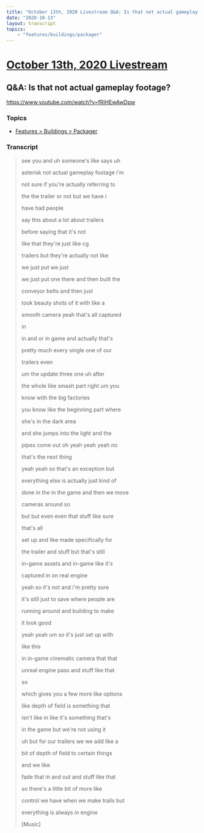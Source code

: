 ```yaml
---
title: "October 13th, 2020 Livestream Q&A: Is that not actual gameplay footage?"
date: "2020-10-13"
layout: transcript
topics:
    - "features/buildings/packager"
---
```

# [October 13th, 2020 Livestream](../2020-10-13.md)
## Q&A: Is that not actual gameplay footage?
https://www.youtube.com/watch?v=fRiHEwAwDpw

### Topics
* [Features > Buildings > Packager](../topics/features/buildings/packager.md)

### Transcript

> see you and uh someone's like says uh
>
> asterisk not actual gameplay footage i'm
>
> not sure if you're actually referring to
>
> the the trailer or not but we have i
>
> have had people
>
> say this about a lot about trailers
>
> before saying that it's not
>
> like that they're just like cg
>
> trailers but they're actually not like
>
> we just put we just
>
> we just put one there and then built the
>
> conveyor belts and then just
>
> took beauty shots of it with like a
>
> smooth camera yeah that's all captured
>
> in
>
> in and or in game and actually that's
>
> pretty much every single one of our
>
> trailers even
>
> um the update three one uh after
>
> the whole like smash part right um you
>
> know with the big factories
>
> you know like the beginning part where
>
> she's in the dark area
>
> and she jumps into the light and the
>
> pipes come out oh yeah yeah yeah no
>
> that's the next thing
>
> yeah yeah so that's an exception but
>
> everything else is actually just kind of
>
> done in the in the game and then we move
>
> cameras around so
>
> but but even even that stuff like sure
>
> that's all
>
> set up and like made specifically for
>
> the trailer and stuff but that's still
>
> in-game assets and in-game like it's
>
> captured in on real engine
>
> yeah so it's not and i'm pretty sure
>
> it's still just to save where people are
>
> running around and building to make
>
> it look good
>
> yeah yeah um so it's just set up with
>
> like this
>
> in in-game cinematic camera that that
>
> unreal engine pass and stuff like that
>
> so
>
> which gives you a few more like options
>
> like depth of field is something that
>
> isn't like in like it's something that's
>
> in the game but we're not using it
>
> uh but for our trailers we we add like a
>
> bit of depth of field to certain things
>
> and we like
>
> fade that in and out and stuff like that
>
> so there's a little bit of more like
>
> control we have when we make trails but
>
> everything is always in engine
>
> [Music]
>
